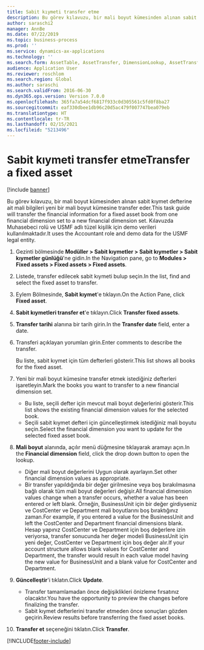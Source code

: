 ```yaml
---
title: Sabit kıymeti transfer etme
description: Bu görev kılavuzu, bir mali boyut kümesinden alınan sabit kıymet defterine ait mali bilgileri yeni bir mali boyut kümesine transfer eder.
author: saraschi2
manager: AnnBe
ms.date: 07/22/2019
ms.topic: business-process
ms.prod: ''
ms.service: dynamics-ax-applications
ms.technology: ''
ms.search.form: AssetTable, AssetTransfer, DimensionLookup, AssetTransferConfirmation
audience: Application User
ms.reviewer: roschlom
ms.search.region: Global
ms.author: saraschi
ms.search.validFrom: 2016-06-30
ms.dyn365.ops.version: Version 7.0.0
ms.openlocfilehash: 365fa7a54dcf6817f933c0d305561c5fd0f8ba27
ms.sourcegitcommit: eaf330dbee1db96c20d5ac479f007747bea079eb
ms.translationtype: HT
ms.contentlocale: tr-TR
ms.lasthandoff: 02/15/2021
ms.locfileid: "5213496"
---
```

# <a name="transfer-a-fixed-asset"></a><span data-ttu-id="dc4be-103">Sabit kıymeti transfer etme</span><span class="sxs-lookup"><span data-stu-id="dc4be-103">Transfer a fixed asset</span></span>

[!include [banner](../../includes/banner.md)]

<span data-ttu-id="dc4be-104">Bu görev kılavuzu, bir mali boyut kümesinden alınan sabit kıymet defterine ait mali bilgileri yeni bir mali boyut kümesine transfer eder.</span><span class="sxs-lookup"><span data-stu-id="dc4be-104">This task guide will transfer the financial information for a fixed asset book from one financial dimension set to a new financial dimension set.</span></span>  <span data-ttu-id="dc4be-105">Kılavuzda Muhasebeci rolü ve USMF adlı tüzel kişilik için demo verileri kullanılmaktadır.</span><span class="sxs-lookup"><span data-stu-id="dc4be-105">It uses the Accountant role and demo data for the USMF legal entity.</span></span>

1. <span data-ttu-id="dc4be-106">Gezinti bölmesinde **Modüller > Sabit kıymetler > Sabit kıymetler > Sabit kıymetler günlüğü**'ne gidin.</span><span class="sxs-lookup"><span data-stu-id="dc4be-106">In the Navigation pane, go to **Modules > Fixed assets > Fixed assets > Fixed assets**.</span></span>
2. <span data-ttu-id="dc4be-107">Listede, transfer edilecek sabit kıymeti bulup seçin.</span><span class="sxs-lookup"><span data-stu-id="dc4be-107">In the list, find and select the fixed asset to transfer.</span></span>
3. <span data-ttu-id="dc4be-108">Eylem Bölmesinde, **Sabit kıymet**'e tıklayın.</span><span class="sxs-lookup"><span data-stu-id="dc4be-108">On the Action Pane, click **Fixed asset**.</span></span>
4. <span data-ttu-id="dc4be-109">**Sabit kıymetleri transfer et**'e tıklayın.</span><span class="sxs-lookup"><span data-stu-id="dc4be-109">Click **Transfer fixed assets**.</span></span>
5. <span data-ttu-id="dc4be-110">**Transfer tarihi** alanına bir tarih girin.</span><span class="sxs-lookup"><span data-stu-id="dc4be-110">In the **Transfer date** field, enter a date.</span></span>
6. <span data-ttu-id="dc4be-111">Transferi açıklayan yorumları girin.</span><span class="sxs-lookup"><span data-stu-id="dc4be-111">Enter comments to describe the transfer.</span></span>
    
    <span data-ttu-id="dc4be-112">Bu liste, sabit kıymet için tüm defterleri gösterir.</span><span class="sxs-lookup"><span data-stu-id="dc4be-112">This list shows all books for the fixed asset.</span></span>  
7. <span data-ttu-id="dc4be-113">Yeni bir mali boyut kümesine transfer etmek istediğiniz defterleri işaretleyin.</span><span class="sxs-lookup"><span data-stu-id="dc4be-113">Mark the books you want to transfer to a new financial dimension set.</span></span>
    * <span data-ttu-id="dc4be-114">Bu liste, seçili defter için mevcut mali boyut değerlerini gösterir.</span><span class="sxs-lookup"><span data-stu-id="dc4be-114">This list shows the existing financial dimension values for the selected book.</span></span>  
    * <span data-ttu-id="dc4be-115">Seçili sabit kıymet defteri için güncelleştirmek istediğiniz mali boyutu seçin.</span><span class="sxs-lookup"><span data-stu-id="dc4be-115">Select the financial dimension you want to update for the selected fixed asset book.</span></span>  
8. <span data-ttu-id="dc4be-116">**Mali boyut** alanında, açılır menü düğmesine tıklayarak aramayı açın.</span><span class="sxs-lookup"><span data-stu-id="dc4be-116">In the **Financial dimension** field, click the drop down button to open the lookup.</span></span>
    * <span data-ttu-id="dc4be-117">Diğer mali boyut değerlerini Uygun olarak ayarlayın.</span><span class="sxs-lookup"><span data-stu-id="dc4be-117">Set other financial dimension values as appropriate.</span></span>  
    * <span data-ttu-id="dc4be-118">Bir transfer yapıldığında bir değer girilmesine veya boş bırakılmasına bağlı olarak tüm mali boyut değerleri değişir.</span><span class="sxs-lookup"><span data-stu-id="dc4be-118">All financial dimension values change when a transfer occurs, whether a value has been entered or left blank.</span></span> <span data-ttu-id="dc4be-119">Örneğin, BusinessUnit için bir değer girdiyseniz ve CostCenter ve Department mali boyutlarını boş bıraktığınız zaman.</span><span class="sxs-lookup"><span data-stu-id="dc4be-119">For example, if you entered a value for the BusinessUnit and left the CostCenter and Department financial dimensions blank.</span></span> <span data-ttu-id="dc4be-120">Hesap yapınız CostCenter ve Department için boş değerlere izin veriyorsa, transfer sonucunda her değer modeli BusinessUnit için yeni değer, CostCenter ve Department için boş değer alır.</span><span class="sxs-lookup"><span data-stu-id="dc4be-120">If your account structure allows blank values for CostCenter and Department, the transfer would result in each value model having the new value for BusinessUnit and a blank value for CostCenter and Department.</span></span>  
9. <span data-ttu-id="dc4be-121">**Güncelleştir**'i tıklatın.</span><span class="sxs-lookup"><span data-stu-id="dc4be-121">Click **Update**.</span></span>
    * <span data-ttu-id="dc4be-122">Transfer tamamlamadan önce değişiklikleri önizleme fırsatınız olacaktır.</span><span class="sxs-lookup"><span data-stu-id="dc4be-122">You have the opportunity to preview the changes before finalizing the transfer.</span></span>  
    * <span data-ttu-id="dc4be-123">Sabit kıymet defterlerini transfer etmeden önce sonuçları gözden geçirin.</span><span class="sxs-lookup"><span data-stu-id="dc4be-123">Review results before transferring the fixed asset books.</span></span>  
10. <span data-ttu-id="dc4be-124">**Transfer et** seçeneğini tıklatın.</span><span class="sxs-lookup"><span data-stu-id="dc4be-124">Click **Transfer**.</span></span>



[!INCLUDE[footer-include](../../../includes/footer-banner.md)]